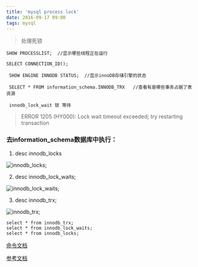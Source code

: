 ```yaml
---
title: 'mysql process lock'
date: 2016-09-17 09:00
tags: mysql
---
```


>处理死锁

    SHOW PROCESSLIST;  //显示哪些线程正在运行

    SELECT CONNECTION_ID();

     SHOW ENGINE INNODB STATUS;  //显示innoDB存储引擎的状态

     SELECT * FROM information_schema.INNODB_TRX   //查看有是哪些事务占据了表资源

     innodb_lock_wait 锁 等待

> ERROR 1205 (HY000): Lock wait timeout exceeded; try restarting transaction

### 去information_schema数据库中执行：
1. desc innodb_locks

![innodb_locks](http://wechat-01.oss-cn-qingdao.aliyuncs.com/mysql/innodb_locks.png);

2. desc innodb_lock_waits;

![innodb_lock_waits](http://wechat-01.oss-cn-qingdao.aliyuncs.com/mysql/innodb_lock_waits.png);

3. desc innodb_trx;

![innodb_trx](http://wechat-01.oss-cn-qingdao.aliyuncs.com/mysql/innodb_trx.png);

    select * from innodb_trx;
    select * from innodb_lock_waits;
    select * from innodb_locks;

[命令文档](http://blog.csdn.net/lemonyfei/article/details/11897851)

[参考文档](http://blog.sina.com.cn/s/blog_6bb63c9e0100s7cb.html)
